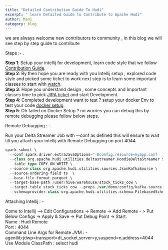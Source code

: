 ```yaml
---
title: "Detailed Contribution Guide To Hudi"
excerpt: " learn Detailed Guide to Contribute to Apache Hudi"
author: Mani
category: blog
---
```


we are always welcome new contributors to community , in this blog we will see step by step guide to contribute

Steps :- .

**Step 1**: Setup your intellij for development, learn  code style that we follow [Contribution Guide](https://hudi.apache.org/contributing). <br/>
**Step 2**: By then hope you are ready with you Intellij setup , explored code style and picked some ticket to work next step is to learn some important classes to start with [watch](https://www.youtube.com/watch?v=N2eDfU_rQ_U). <br/>
**Step 3**: Hope you understand design , some concepts and Important classes time to pick [JIRA ticket](https://issues.apache.org/jira/issues/?jql=project+%3D+HUDI+AND+component+%3D+newbie) and start Development. <br/>
**Step 4**: Completed development want to test ? setup your docker Env to test your code [docker setup](https://hudi.apache.org/docs/docker_demo.html). <br/>
**Step 5**: Oh failed on Docker Setup ? no worries you can debug this by remote debugging please follow below steps. <br/>   

Remote Debugging : -

Run your Delta Streamer Job with --conf as defined this will ensure to wait till you attach your intellij with Remote Debugging on port 4044

```scala
spark-submit \
  --conf spark.driver.extraJavaOptions="-Dconfig.resource=myapp.conf  -agentlib:jdwp=transport=dt_socket,server=y,suspend=y,address=4044" \
  --class org.apache.hudi.utilities.deltastreamer.HoodieDeltaStreamer $HUDI_UTILITIES_BUNDLE \
  --table-type COPY_ON_WRITE \
  --source-class org.apache.hudi.utilities.sources.JsonKafkaSource \
  --source-ordering-field ts  \
  --base-file-format parquet \
  --target-base-path /user/hive/warehouse/stock_ticks_cow \
  --target-table stock_ticks_cow --props /var/demo/config/kafka-source.properties \
  --schemaprovider-class org.apache.hudi.utilities.schema.FilebasedSchemaProvider
```

Attaching Intellij : -

Come to Intellij --> Edit Configurations -> Remote -> Add Remote - > Put Below Configs -> Apply & Save -> Put Debug Point -> Start. <br/>
Name : Hudi Remote <br/>
Port : 4044 <br/>
Command Line Args for Remote JVM : -agentlib:jdwp=transport=dt_socket,server=y,suspend=n,address=4044 <br/>
Use Module ClassPath : select hudi <br/>




